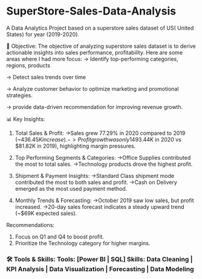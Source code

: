 # SuperStore-Sales-Data-Analysis
A Data Analytics Project based on a superstore sales dataset of US( United States) for year (2019-2020).

🎯 Objective:
The objective of analyzing superstore sales dataset is to derive actionable insights into sales performance, profitability. Here are some areas where I had more focus:
-> Identify top-performing categories, regions, products

-> Detect sales trends over time

-> Analyze customer behavior to optimize marketing and promotional strategies.

-> provide data-driven recommendation for improving revenue growth.

📊 Key Insights:
1. Total Sales & Profit:
->Sales grew 77.29% in 2020 compared to 2019 (~$436.45K increase).
->Profit growth was only 14% (~$93.44K in 2020 vs $81.82K in 2019), highlighting margin pressures.

2. Top Performing Segments & Categories:
->Office Supplies contributed the most to total sales.
->Technology products drove the highest profit.

4. Shipment & Payment Insights:
->Standard Class shipment mode contributed the most to both sales and profit.
->Cash on Delivery emerged as the most used payment method.

6. Monthly Trends & Forecasting:
->October 2019 saw low sales, but profit increased.
->20-day sales forecast indicates a steady upward trend (~$69K expected sales).

Recommendations:
1. Focus on Q1 and Q4 to boost profit.
2. Prioritize the Technology category for higher margins.

### 🛠 Tools & Skills: Tools: [Power BI | SQL] Skills: Data Cleaning | KPI Analysis | Data Visualization | Forecasting | Data Modeling
